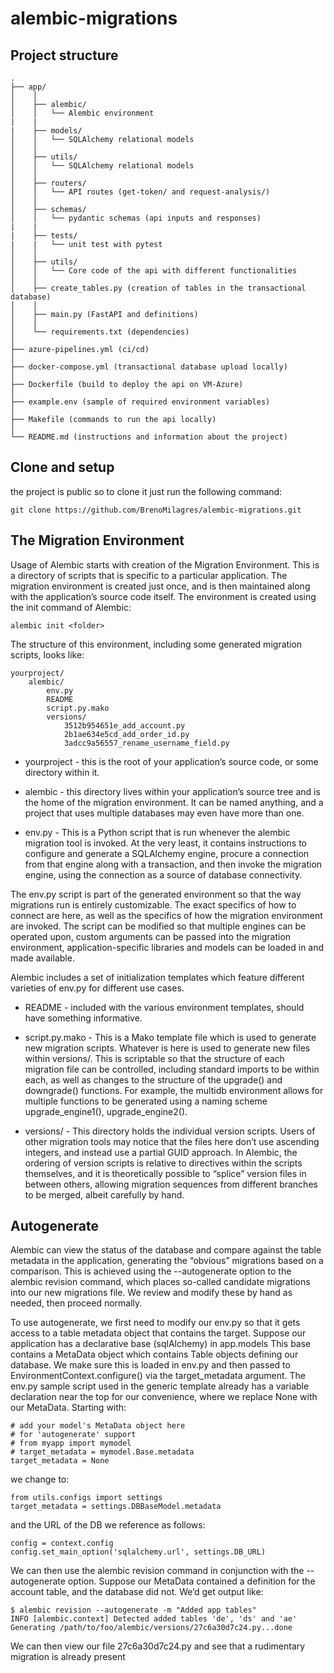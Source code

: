 # alembic-migrations

## Project structure
```
.
├── app/
│    │
│    ├── alembic/
│    │   └── Alembic environment
|    |
|    ├── models/
│    │   └── SQLAlchemy relational models
│    │
│    ├── utils/
│    │   └── SQLAlchemy relational models 
│    │
│    ├── routers/
│    │   └── API routes (get-token/ and request-analysis/)
│    │
│    ├── schemas/        
│    │   └── pydantic schemas (api inputs and responses)
|    |
|    ├── tests/
|    |   └── unit test with pytest
│    │
│    ├── utils/ 
│    │   └── Core code of the api with different functionalities
│    │
│    ├── create_tables.py (creation of tables in the transactional database)
│    │
│    ├── main.py (FastAPI and definitions)
│    │
│    └── requirements.txt (dependencies)
│ 
├── azure-pipelines.yml (ci/cd)
│ 
├── docker-compose.yml (transactional database upload locally)
│ 
├── Dockerfile (build to deploy the api on VM-Azure)
│ 
├── example.env (sample of required environment variables)
│
├── Makefile (commands to run the api locally)
│
└── README.md (instructions and information about the project)
```

## Clone and setup 
the project is public so to clone it just run the following command:
```
git clone https://github.com/BrenoMilagres/alembic-migrations.git
```



## The Migration Environment

Usage of Alembic starts with creation of the Migration Environment. This is a directory of scripts that is specific to a particular application. The migration environment is created just once, and is then maintained along with the application’s source code itself. The environment is created using the init command of Alembic:

```
alembic init <folder>
```

The structure of this environment, including some generated migration scripts, looks like:

```
yourproject/
    alembic/
        env.py
        README
        script.py.mako
        versions/
            3512b954651e_add_account.py
            2b1ae634e5cd_add_order_id.py
            3adcc9a56557_rename_username_field.py
```

- yourproject - this is the root of your application’s source code, or some directory within it.

- alembic - this directory lives within your application’s source tree and is the home of the migration environment. It can be named anything, and a project that uses multiple databases may even have more than one.

- env.py - This is a Python script that is run whenever the alembic migration tool is invoked. At the very least, it contains instructions to configure and generate a SQLAlchemy engine, procure a connection from that engine along with a transaction, and then invoke the migration engine, using the connection as a source of database connectivity.

The env.py script is part of the generated environment so that the way migrations run is entirely customizable. The exact specifics of how to connect are here, as well as the specifics of how the migration environment are invoked. The script can be modified so that multiple engines can be operated upon, custom arguments can be passed into the migration environment, application-specific libraries and models can be loaded in and made available.

Alembic includes a set of initialization templates which feature different varieties of env.py for different use cases.

- README - included with the various environment templates, should have something informative.

- script.py.mako - This is a Mako template file which is used to generate new migration scripts. Whatever is here is used to generate new files within versions/. This is scriptable so that the structure of each migration file can be controlled, including standard imports to be within each, as well as changes to the structure of the upgrade() and downgrade() functions. For example, the multidb environment allows for multiple functions to be generated using a naming scheme upgrade_engine1(), upgrade_engine2().

- versions/ - This directory holds the individual version scripts. Users of other migration tools may notice that the files here don’t use ascending integers, and instead use a partial GUID approach. In Alembic, the ordering of version scripts is relative to directives within the scripts themselves, and it is theoretically possible to “splice” version files in between others, allowing migration sequences from different branches to be merged, albeit carefully by hand.

## Autogenerate

Alembic can view the status of the database and compare against the table metadata in the application, generating the “obvious” migrations based on a comparison. This is achieved using the --autogenerate option to the alembic revision command, which places so-called candidate migrations into our new migrations file. We review and modify these by hand as needed, then proceed normally.

To use autogenerate, we first need to modify our env.py so that it gets access to a table metadata object that contains the target. Suppose our application has a declarative base (sqlAlchemy) in app.models This base contains a MetaData object which contains Table objects defining our database. We make sure this is loaded in env.py and then passed to EnvironmentContext.configure() via the target_metadata argument. The env.py sample script used in the generic template already has a variable declaration near the top for our convenience, where we replace None with our MetaData. Starting with:
```
# add your model's MetaData object here
# for 'autogenerate' support
# from myapp import mymodel
# target_metadata = mymodel.Base.metadata
target_metadata = None
```
we change to:
```
from utils.configs import settings
target_metadata = settings.DBBaseModel.metadata
```

and the URL of the DB we reference as follows:
```
config = context.config
config.set_main_option('sqlalchemy.url', settings.DB_URL)
```

We can then use the alembic revision command in conjunction with the --autogenerate option. Suppose our MetaData contained a definition for the account table, and the database did not. We’d get output like:
```
$ alembic revision --autogenerate -m "Added app tables"
INFO [alembic.context] Detected added tables 'de', 'ds' and 'ae'
Generating /path/to/foo/alembic/versions/27c6a30d7c24.py...done
```
We can then view our file 27c6a30d7c24.py and see that a rudimentary migration is already present


